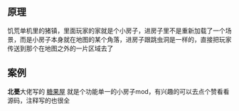 ## 原理

饥荒单机里的猪镇，里面玩家的家就是个小房子，进房子里不是重新加载了一个场景，而是小房子本身就在地图的某个角落，进房子跟跳虫洞是一样的，直接把玩家传送到那个在地图之外的一片区域去了

## 案例

**北甍**大佬写的 [糖果屋](https://steamcommunity.com/sharedfiles/filedetails/?id=2623494521) 就是个功能单一的小房子mod，有兴趣的可以去点个赞看看源码，注释写的也很全
